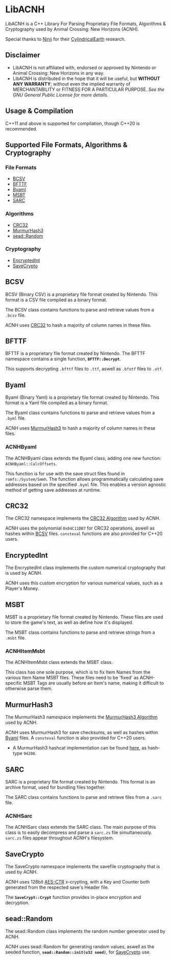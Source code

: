 # LibACNH

LibACNH is a C++ Library For Parsing Proprietary File Formats, Algorithms & Cryptography used by Animal Crossing: New Horizons (ACNH).

Special thanks to [Ninji](https://github.com/Treeki) for their [CylindricalEarth](https://github.com/Treeki/CylindricalEarth) research.

## Disclaimer

* LibACNH is not affiliated with, endorsed or approved by Nintendo or Animal Crossing: New Horizons in any way.
* LibACNH is distributed in the hope that it will be useful, but **WITHOUT ANY WARRANTY**; without even the implied warranty of MERCHANTABILITY or FITNESS FOR A PARTICULAR PURPOSE. *See the GNU General Public License for more details.*

## Usage & Compilation

C++11 and above is supported for compilation, though C++20 is recommended.

## Supported File Formats, Algorithms & Cryptography

### File Formats

* [BCSV](#bcsv)
* [BFTTF](#bfttf)
* [Byaml](#byaml)
* [MSBT](#msbt)
* [SARC](#sarc)

### Algorithms

* [CRC32](#crc32)
* [MurmurHash3](#murmurhash3)
* [sead::Random](#seadrandom)

### Cryptography

* [EncryptedInt](#encryptedint)
* [SaveCrypto](#savecrypto)

## BCSV

BCSV (Binary CSV) is a proprietary file format created by Nintendo. This format is a CSV file compiled as a binary format.

The BCSV class contains functions to parse and retrieve values from a `.bcsv` file.

ACNH uses [CRC32](#crc32) to hash a majority of column names in these files.

## BFTTF

BFTTF is a proprietary file format created by Nintendo. The BFTTF namespace contains a single function, **`BFTTF::Decrypt`**.

This supports decrypting `.bfttf` files to `.ttf`, aswell as `.bfotf` files to `.otf`.

## Byaml

Byaml (Binary Yaml) is a proprietary file format created by Nintendo. This format is a Yaml file compiled as a binary format.

The Byaml class contains functions to parse and retrieve values from a `.byml` file.

ACNH uses [MurmurHash3](#murmurhash3) to hash a majority of column names in these files.

### ACNHByaml

The ACNHByaml class extends the Byaml class, adding one new function: `ACNHByaml::CalcOffsets`.

This function is for use with the save struct files found in `romfs:/System/Smmh`. The function allows programmatically calculating save addresses based on the specified `.byml` file. This enables a version agnostic method of getting save addresses at runtime.

## CRC32

The CRC32 namespace implements the [CRC32 Algorithm](https://wikipedia.org/wiki/Cyclic_redundancy_check) used by ACNH.

ACNH uses the polynomial `0x04C11DB7` for CRC32 operations, aswell as hashes within [BCSV](#bcsv) files. `consteval` functions are also provided for C++20 users.

## EncryptedInt

The EncryptedInt class implements the custom numerical cryptography that is used by ACNH.

ACNH uses this custom encryption for various numerical values, such as a Player's Money.

## MSBT

MSBT is a proprietary file format created by Nintendo. These files are used to store the game's text, as well as define how it's displayed.

The MSBT class contains functions to parse and retrieve strings from a `.msbt` file.

### ACNHItemMsbt

The ACNHItemMsbt class extends the MSBT class.

This class has one sole purpose, which is to fix Item Names from the various Item Name MSBT files. These files need to be 'fixed' as ACNH-specific MSBT Tags are usually before an Item's name, making it difficult to otherwise parse them.

## MurmurHash3

The MurmurHash3 namespace implements the [MurmurHash3 Algorithm](https://wikipedia.org/wiki/MurmurHash) used by ACNH.

ACNH uses MurmurHash3 for save checksums, as well as hashes within [Byaml](#byaml) files. A `consteval` function is also provided for C++20 users.

* A MurmurHash3 hashcat implementation can be found [here](https://github.com/Slattz/hashcat), as hash-type `94200`.

## SARC

SARC is a proprietary file format created by Nintendo. This format is an archive format, used for bundling files together.

The SARC class contains functions to parse and retrieve files from a `.sarc` file.

### ACNHSarc

The ACNHSarc class extends the SARC class. The main purpose of this class is to easily decompress and parse a `sarc.zs` file simultaneously. `sarc.zs` files appear throughout ACNH's filesystem.

## SaveCrypto

The SaveCrypto namespace implements the savefile cryptography that is used by ACNH.

ACNH uses 128bit [AES-CTR](https://wikipedia.org/wiki/Block_cipher_mode_of_operation#Counter_(CTR)) x-crypting, with a Key and Counter both generated from the respected save's Header file.

The **`SaveCrypt::Crypt`** function provides in-place encryption and decryption.

## sead::Random

The sead::Random class implements the random number generator used by ACNH. 

ACNH uses sead::Random for generating random values, aswell as the seeded function, **`sead::Random::init(u32 seed)`**, for [SaveCrypto](#savecrypto) use.
